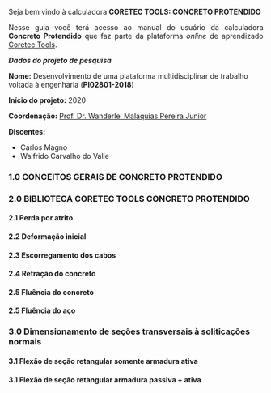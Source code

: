 Seja bem vindo à calculadora **CORETEC TOOLS: CONCRETO PROTENDIDO**

<p align="justify">Nesse guia você terá acesso ao manual do usuário da calculadora <b>Concreto Protendido</b> que faz parte da plataforma <i>online</i> de aprendizado <a href="coretectools.com.br">Coretec Tools</a>.</p> 

_**Dados do projeto de pesquisa**_  

**Nome:** Desenvolvimento de uma plataforma multidisciplinar de trabalho voltada à engenharia (**PI02801-2018**)  

**Início do projeto:** 2020  

**Coordenação:** [Prof. Dr. Wanderlei Malaquias Pereira Junior](http://lattes.cnpq.br/2268506213083114)    

**Discentes:**  
- Carlos Magno  
- Walfrido Carvalho do Valle

### 1.0 CONCEITOS GERAIS DE CONCRETO PROTENDIDO
### 2.0 BIBLIOTECA CORETEC TOOLS CONCRETO PROTENDIDO
#### 2.1 Perda por atrito
#### 2.2 Deformação inicial
#### 2.3 Escorregamento dos cabos
#### 2.4 Retração do concreto
#### 2.5 Fluência do concreto
#### 2.5 Fluência do aço
### 3.0 Dimensionamento de seções transversais à soliticações normais
#### 3.1 Flexão de seção retangular somente armadura ativa
#### 3.1 Flexão de seção retangular armadura passiva + ativa
